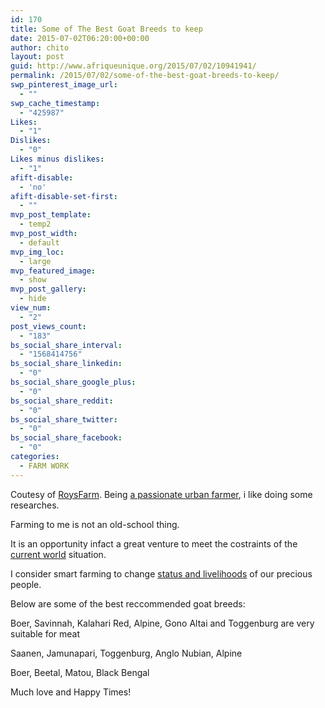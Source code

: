 ```yaml
---
id: 170
title: Some of The Best Goat Breeds to keep
date: 2015-07-02T06:20:00+00:00
author: chito
layout: post
guid: http://www.afriqueunique.org/2015/07/02/10941941/
permalink: /2015/07/02/some-of-the-best-goat-breeds-to-keep/
swp_pinterest_image_url:
  - ""
swp_cache_timestamp:
  - "425987"
Likes:
  - "1"
Dislikes:
  - "0"
Likes minus dislikes:
  - "1"
afift-disable:
  - 'no'
afift-disable-set-first:
  - ""
mvp_post_template:
  - temp2
mvp_post_width:
  - default
mvp_img_loc:
  - large
mvp_featured_image:
  - show
mvp_post_gallery:
  - hide
view_num:
  - "2"
post_views_count:
  - "183"
bs_social_share_interval:
  - "1568414756"
bs_social_share_linkedin:
  - "0"
bs_social_share_google_plus:
  - "0"
bs_social_share_reddit:
  - "0"
bs_social_share_twitter:
  - "0"
bs_social_share_facebook:
  - "0"
categories:
  - FARM WORK
---
```

Coutesy of [RoysFarm](http://www.roysfarm.com/goat-farming/). Being [a passionate urban farmer](http://afriqueunique.mywapblog.com/about.xhtml), i like doing some researches.

Farming to me is not an old-school thing.

It is an opportunity infact a great venture to meet the costraints of the [current world](http://www.oscarkemboi.xyz/category/black-community/1.xhtml) situation.

I consider smart farming to change [status and livelihoods](http://www.oscarkemboi.xyz/category/fine-living/1.xhtml) of our precious people.

Below are some of the best reccommended goat breeds:

Boer, Savinnah, Kalahari Red, Alpine, Gono Altai and Toggenburg are very suitable for meat

Saanen, Jamunapari, Toggenburg, Anglo Nubian, Alpine

Boer, Beetal, Matou, Black Bengal

Much love and Happy Times!